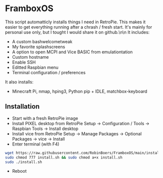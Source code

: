 # FramboxOS

This script automatticly installs things I need in RetroPie. This makes it easier to get everything running after a chrash / fresh start. It's mainly for personal use only, but I tought I would share it on github.\n\n
It includes:

- A custom bashwelcometweak
- My favorite splashscreens
- A option to open MCPI and Vice BASIC from emulationtation
- Custom hostname
- Enable SSH
- Editted Raspbian menu
- Terminal configuration / preferences

It also installs:

- Minecraft Pi, nmap, hping3, Python pip + IDLE, matchbox-keyboard

## Installation

- Start with a fresh RetroPie image
- Install PIXEL desktop from RetroPie Setup -> Configuration / Tools -> Raspbian Tools -> Install desktop
- Install vice from RetroPie Setup -> Manage Packages -> Optional Packages -> vice -> Install
- Enter terminal (with F4)

```bash
wget https://raw.githubusercontent.com/RobinBoers/FramboxOS/main/install.sh
sudo chmod 777 install.sh && sudo chmod a+x install.sh
sudo ./install.sh
```

- Reboot
